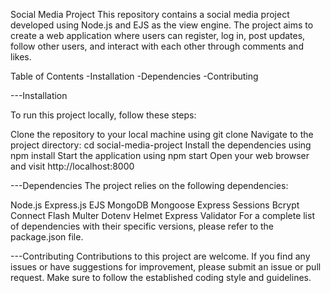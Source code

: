 Social Media Project
This repository contains a social media project developed using Node.js and EJS as the view engine. The project aims to create a web application where users can register, log in, post updates, follow other users, and interact with each other through comments and likes.

Table of Contents
-Installation
-Dependencies
-Contributing

---Installation

To run this project locally, follow these steps:

Clone the repository to your local machine using git clone <repository-url>
Navigate to the project directory: cd social-media-project
Install the dependencies using npm install
Start the application using npm start
Open your web browser and visit http://localhost:8000
  
---Dependencies
The project relies on the following dependencies:

Node.js
Express.js
EJS
MongoDB
Mongoose
Express Sessions
Bcrypt
Connect Flash
Multer
Dotenv
Helmet
Express Validator
For a complete list of dependencies with their specific versions, please refer to the package.json file.

---Contributing
Contributions to this project are welcome. If you find any issues or have suggestions for improvement, please submit an issue or pull request. Make sure to follow the established coding style and guidelines.

